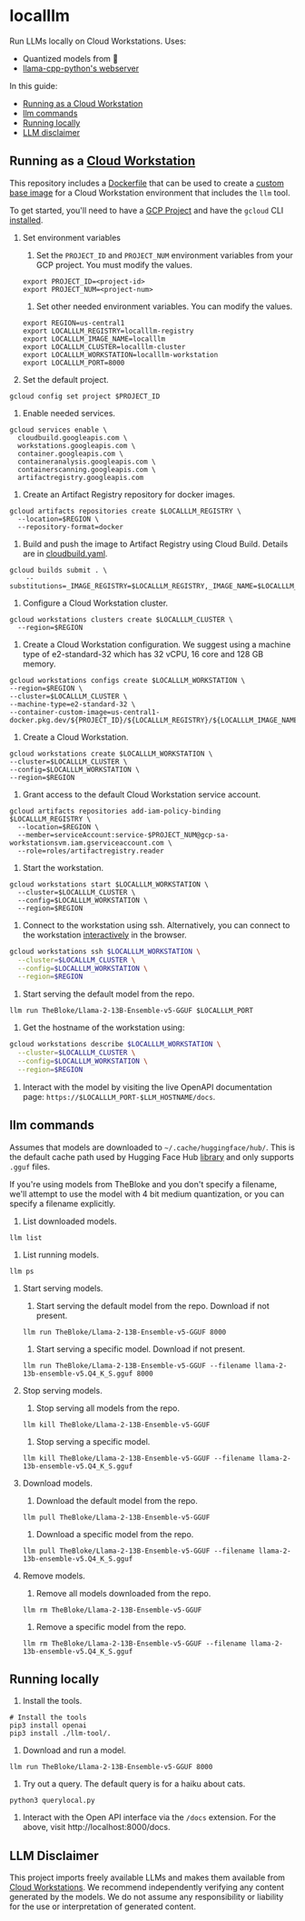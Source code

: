 # localllm

Run LLMs locally on Cloud Workstations. Uses:

- Quantized models from 🤗
- [llama-cpp-python's webserver][web-server]

In this guide:

* [Running as a Cloud Workstation](#running-as-a-cloud-workstation)
* [llm commands](#llm-commands)
* [Running locally](#running-locally)
* [LLM disclaimer](#llm-disclaimer)

## Running as a [Cloud Workstation][cw]

This repository includes a [Dockerfile](./Dockerfile) that can be used to create a [custom base image][cw-custom] 
for a Cloud Workstation environment that includes the `llm` tool.

To get started, you'll need to have a [GCP Project][gcp] and have the `gcloud` CLI [installed][gcloud].

1. Set environment variables
   1. Set the `PROJECT_ID` and `PROJECT_NUM` environment variables from your GCP project. You must modify the values.

   ```shell
   export PROJECT_ID=<project-id>
   export PROJECT_NUM=<project-num>
   ```
   
   1. Set other needed environment variables. You can modify the values.
   ```shell
   export REGION=us-central1
   export LOCALLLM_REGISTRY=localllm-registry
   export LOCALLLM_IMAGE_NAME=localllm
   export LOCALLLM_CLUSTER=localllm-cluster
   export LOCALLLM_WORKSTATION=localllm-workstation
   export LOCALLLM_PORT=8000
   ```

1. Set the default project.

```shell
gcloud config set project $PROJECT_ID
```

1. Enable needed services.

```shell
gcloud services enable \
  cloudbuild.googleapis.com \
  workstations.googleapis.com \
  container.googleapis.com \
  containeranalysis.googleapis.com \
  containerscanning.googleapis.com \
  artifactregistry.googleapis.com
```

1. Create an Artifact Registry repository for docker images.

```shell
gcloud artifacts repositories create $LOCALLLM_REGISTRY \
  --location=$REGION \
  --repository-format=docker
```

1. Build and push the image to Artifact Registry using Cloud Build. Details are in [cloudbuild.yaml](cloudbuild.yaml).

```shell
gcloud builds submit . \
    --substitutions=_IMAGE_REGISTRY=$LOCALLLM_REGISTRY,_IMAGE_NAME=$LOCALLLM_IMAGE_NAME
```

1. Configure a Cloud Workstation cluster.

```shell
gcloud workstations clusters create $LOCALLLM_CLUSTER \
  --region=$REGION
```

1. Create a Cloud Workstation configuration. We suggest using a machine type of e2-standard-32 which has 32 vCPU, 16
   core and 128 GB memory.

```shell
gcloud workstations configs create $LOCALLLM_WORKSTATION \
--region=$REGION \
--cluster=$LOCALLLM_CLUSTER \
--machine-type=e2-standard-32 \
--container-custom-image=us-central1-docker.pkg.dev/${PROJECT_ID}/${LOCALLLM_REGISTRY}/${LOCALLLM_IMAGE_NAME}:latest
```

1. Create a Cloud Workstation.

```shell
gcloud workstations create $LOCALLLM_WORKSTATION \
--cluster=$LOCALLLM_CLUSTER \
--config=$LOCALLLM_WORKSTATION \
--region=$REGION
```

1. Grant access to the default Cloud Workstation service account.

```shell
gcloud artifacts repositories add-iam-policy-binding $LOCALLLM_REGISTRY \
  --location=$REGION \
  --member=serviceAccount:service-$PROJECT_NUM@gcp-sa-workstationsvm.iam.gserviceaccount.com \
  --role=roles/artifactregistry.reader
```

1. Start the workstation.

```shell
gcloud workstations start $LOCALLLM_WORKSTATION \
  --cluster=$LOCALLLM_CLUSTER \
  --config=$LOCALLLM_WORKSTATION \
  --region=$REGION
```

1. Connect to the workstation using ssh. Alternatively, you can connect to the workstation
   [interactively][launch-workstation] in the browser.

```bash
gcloud workstations ssh $LOCALLLM_WORKSTATION \
  --cluster=$LOCALLLM_CLUSTER \
  --config=$LOCALLLM_WORKSTATION \
  --region=$REGION
```

1. Start serving the default model from the repo.

```shell
llm run TheBloke/Llama-2-13B-Ensemble-v5-GGUF $LOCALLLM_PORT
```

1. Get the hostname of the workstation using:

```bash
gcloud workstations describe $LOCALLLM_WORKSTATION \
  --cluster=$LOCALLLM_CLUSTER \
  --config=$LOCALLLM_WORKSTATION \
  --region=$REGION
```

1. Interact with the model by visiting the live OpenAPI documentation page: `https://$LOCALLLM_PORT-$LLM_HOSTNAME/docs`.

## llm commands

Assumes that models are downloaded to `~/.cache/huggingface/hub/`. This is the default cache
path used by Hugging Face Hub [library][hf-hub] and only supports `.gguf` files.

If you're using models from TheBloke and you don't specify a filename, we'll attempt to use
the model with 4 bit medium quantization, or you can specify a filename explicitly.

1. List downloaded models.

```shell
llm list
```

1. List running models. 

```shell
llm ps
```

1. Start serving models.

   1. Start serving the default model from the repo. Download if not present.

   ```shell
   llm run TheBloke/Llama-2-13B-Ensemble-v5-GGUF 8000
   ```

   1. Start serving a specific model. Download if not present.

   ```shell
   llm run TheBloke/Llama-2-13B-Ensemble-v5-GGUF --filename llama-2-13b-ensemble-v5.Q4_K_S.gguf 8000
   ```

1. Stop serving models.

   1. Stop serving all models from the repo.

   ```shell
   llm kill TheBloke/Llama-2-13B-Ensemble-v5-GGUF
   ```

   1. Stop serving a specific model.

   ```shell
   llm kill TheBloke/Llama-2-13B-Ensemble-v5-GGUF --filename llama-2-13b-ensemble-v5.Q4_K_S.gguf
   ```

1. Download models.

   1. Download the default model from the repo. 

   ```shell
   llm pull TheBloke/Llama-2-13B-Ensemble-v5-GGUF
   ```
   1. Download a specific model from the repo.

   ```shell
   llm pull TheBloke/Llama-2-13B-Ensemble-v5-GGUF --filename llama-2-13b-ensemble-v5.Q4_K_S.gguf
   ```

1. Remove models.

   1. Remove all models downloaded from the repo.

   ```shell
   llm rm TheBloke/Llama-2-13B-Ensemble-v5-GGUF
   ```
   1. Remove a specific model from the repo.

   ```shell
   llm rm TheBloke/Llama-2-13B-Ensemble-v5-GGUF --filename llama-2-13b-ensemble-v5.Q4_K_S.gguf
   ```

## Running locally

1. Install the tools.

```shell
# Install the tools
pip3 install openai
pip3 install ./llm-tool/.
```

1. Download and run a model.

```shell
llm run TheBloke/Llama-2-13B-Ensemble-v5-GGUF 8000
```

1. Try out a query. The default query is for a haiku about cats.

```shell
python3 querylocal.py
```

1. Interact with the Open API interface via the `/docs` extension. For the above, visit http://localhost:8000/docs.

## LLM Disclaimer

This project imports freely available LLMs and makes them available from [Cloud Workstations][cw]. We recommend
independently verifying any content generated by the models. We do not assume any responsibility or liability for
the use or interpretation of generated content.

[gcp]: https://cloud.google.com/docs/get-started
[gcloud]: https://cloud.google.com/sdk/docs/install
[cw]: https://cloud.google.com/workstations
[cw-custom]: https://cloud.google.com/workstations/docs/customize-container-images
[launch-workstation]: https://cloud.google.com/workstations/docs/create-workstation#launch_a_workstation
[hf-hub]: https://github.com/huggingface/huggingface_hub
[web-server]: https://github.com/abetlen/llama-cpp-python#web-server
